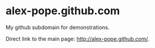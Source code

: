 alex-pope.github.com
====================

My github subdomain for demonstrations.

Direct link to the main page: http://alex-pope.github.com/.
